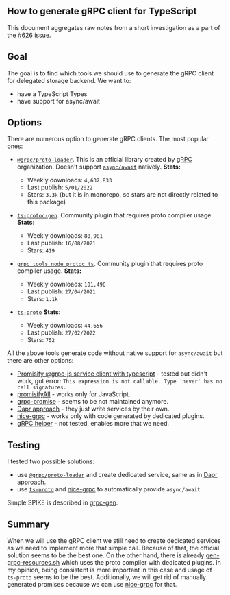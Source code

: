 ## How to generate gRPC client for TypeScript

This document aggregates raw notes from a short investigation as a part of the [#626](https://github.com/capactio/capact/issues/626) issue.

## Goal

The goal is to find which tools we should use to generate the gRPC client for delegated storage backend. We want to:
- have a TypeScript Types
- have support for async/await

## Options

There are numerous option to generate gRPC clients. The most popular ones:
- [`@grpc/proto-loader`](https://www.npmjs.com/package/@grpc/proto-loader). This is an official library created by [gRPC](https://github.com/grpc) organization. Doesn't support [`async/await`](https://github.com/grpc/grpc-node/issues/54) natively.
	**Stats:**
	- Weekly downloads: `4,632,833`
	- Last publish: `5/01/2022`
	- Stars: `3.3k` (but it is in monorepo, so stars are not directly related to this package)

- [`ts-protoc-gen`](https://www.npmjs.com/package/ts-protoc-gen). Community plugin that requires proto compiler usage.
	**Stats:**
	- Weekly downloads: `80,981`
	- Last publish: `16/08/2021`
	- Stars: `419`
- [`grpc_tools_node_protoc_ts`](https://www.npmjs.com/package/grpc_tools_node_protoc_ts). Community plugin that requires proto compiler usage.
	**Stats:**
	- Weekly downloads: `101,496`
	- Last publish: `27/04/2021`
	- Stars: `1.1k`
- [`ts-proto`](https://www.npmjs.com/package/ts-proto)
	**Stats:**
	- Weekly downloads: `44,656`
	- Last publish: `27/02/2022`
	- Stars: `752`

All the above tools generate code without native support for `async/await` but there are other options:
- [Promisify @grpc-js service client with typescript](https://gist.github.com/smnbbrv/f147fceb4c29be5ce877b6275018e294) - tested but didn't work, got error: `This expression is not callable. Type 'never' has no call signatures.`
- [promisifyAll](https://docs.servicestack.net/grpc-nodejs) - works only for JavaScript.
- [grpc-promise](https://github.com/carlessistare/grpc-promise) - seems to be not maintained anymore.
- [Dapr approach](https://github.com/dapr/js-sdk/blob/18e46fed1b4f52589be667cfbdab577ddb238eb1/src/implementation/Client/GRPCClient/state.ts#L14) - they just write services by their own.
- [nice-grpc](https://github.com/deeplay-io/nice-grpc) - works only with code generated by dedicated plugins.
- [gRPC helper](https://github.com/xizhibei/grpc-helper) - not tested, enables more that we need.

## Testing

I tested two possible solutions:
- use [`@grpc/proto-loader`](https://www.npmjs.com/package/@grpc/proto-loader) and create dedicated service, same as in [Dapr approach](https://github.com/dapr/js-sdk/blob/18e46fed1b4f52589be667cfbdab577ddb238eb1/src/implementation/Client/GRPCClient/state.ts#L14).
- use [`ts-proto`](https://github.com/stephenh/ts-proto) and [nice-grpc](https://github.com/deeplay-io/nice-grpc) to automatically provide `async/await`

Simple SPIKE is described in [grpc-gen](./grpc-gen/README.md).

## Summary

When we will use the gRPC client we still need to create dedicated services as we need to implement more that simple call. Because of that, the official solution seems to be the best one. On the other hand, there is already [gen-grpc-resources.sh](../../../../hack/gen-grpc-resources.sh) which uses the proto compiler with dedicated plugins. In my opinion, being consistent is more important in this case and usage of `ts-proto` seems to be the best. Additionally, we will get rid of manually generated promises because we can use  [nice-grpc](https://github.com/deeplay-io/nice-grpc) for that.
